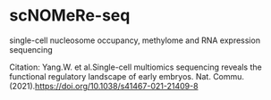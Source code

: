 # scNOMeRe-seq
single-cell nucleosome occupancy, methylome and RNA expression sequencing

Citation:
Yang.W. et al.Single-cell multiomics sequencing reveals the functional regulatory landscape of early embryos. Nat. Commu.(2021).https://doi.org/10.1038/s41467-021-21409-8
